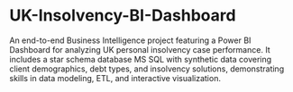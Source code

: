 # UK-Insolvency-BI-Dashboard
An end-to-end Business Intelligence project featuring a Power BI Dashboard for analyzing UK personal insolvency case performance. It includes a star schema database MS SQL with synthetic data covering client demographics, debt types, and insolvency solutions, demonstrating skills in data modeling, ETL, and interactive visualization.
